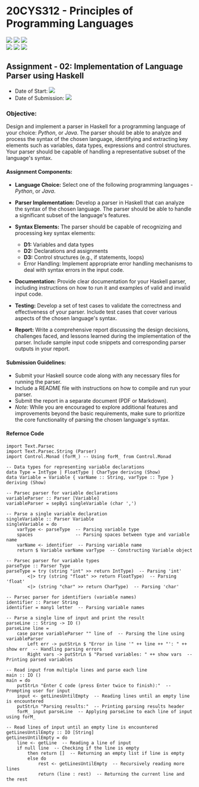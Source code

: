 # 20CYS312 - Principles of Programming Languages
![](https://img.shields.io/badge/Batch-21CYS-lightgreen) ![](https://img.shields.io/badge/UG-blue) ![](https://img.shields.io/badge/Subject-PPL-blue) <br/>
![](https://img.shields.io/badge/Lecture-2-orange) ![](https://img.shields.io/badge/Practical-3-orange) ![](https://img.shields.io/badge/Credits-3-orange)

## Assignment - 02: Implementation of Language Parser using Haskell

- Date of Start: ![](https://img.shields.io/badge/-29th_Apr_10:00_PM-green)
- Date of Submission: ![](https://img.shields.io/badge/-14th_May_6:00_PM-darkred) 
  
### Objective:
Design and implement a parser in Haskell for a programming language of your choice: _Python_, or _Java_. The parser should be able to analyze and process the syntax of the chosen language, identifying and extracting key elements such as variables, data types, expressions and control structures.  Your parser should be capable of handling a representative subset of the language's syntax.

#### Assignment Components:

- **Language Choice:** Select one of the following programming languages - _Python_, or _Java_.

- **Parser Implementation:** Develop a parser in Haskell that can analyze the syntax of the chosen language. The parser should be able to handle a significant subset of the language's features.

- **Syntax Elements:** The parser should be capable of recognizing and processing key syntax elements:
  - **D1:** Variables and data types
  - **D2:** Declarations and assignments
  - **D3:** Control structures (e.g., if statements, loops)
  - Error Handling: Implement appropriate error handling mechanisms to deal with syntax errors in the input code.

- **Documentation:** Provide clear documentation for your Haskell parser, including instructions on how to run it and examples of valid and invalid input code.

- **Testing:** Develop a set of test cases to validate the correctness and effectiveness of your parser. Include test cases that cover various aspects of the chosen language's syntax.

- **Report:** Write a comprehensive report discussing the design decisions, challenges faced, and lessons learned during the implementation of the parser. Include sample input code snippets and corresponding parser outputs in your report.

#### Submission Guidelines:

- Submit your Haskell source code along with any necessary files for running the parser.
- Include a README file with instructions on how to compile and run your parser.
- Submit the report in a separate document (PDF or Markdown).
- _Note:_ While you are encouraged to explore additional features and improvements beyond the basic requirements, make sure to prioritize the core functionality of parsing the chosen language's syntax.

#### Refernce Code
```
import Text.Parsec
import Text.Parsec.String (Parser)
import Control.Monad (forM_) -- Using forM_ from Control.Monad

-- Data types for representing variable declarations
data Type = IntType | FloatType | CharType deriving (Show)
data Variable = Variable { varName :: String, varType :: Type } deriving (Show)

-- Parsec parser for variable declarations
variableParser :: Parser [Variable]
variableParser = sepBy1 singleVariable (char ',')

-- Parse a single variable declaration
singleVariable :: Parser Variable
singleVariable = do
    varType <- parseType  -- Parsing variable type
    spaces                -- Parsing spaces between type and variable name
    varName <- identifier  -- Parsing variable name
    return $ Variable varName varType  -- Constructing Variable object

-- Parsec parser for variable types
parseType :: Parser Type
parseType = try (string "int" >> return IntType)  -- Parsing 'int'
        <|> try (string "float" >> return FloatType)  -- Parsing 'float'
        <|> (string "char" >> return CharType)  -- Parsing 'char'

-- Parsec parser for identifiers (variable names)
identifier :: Parser String
identifier = many1 letter  -- Parsing variable names

-- Parse a single line of input and print the result
parseLine :: String -> IO ()
parseLine line =
    case parse variableParser "" line of  -- Parsing the line using variableParser
        Left err -> putStrLn $ "Error in line '" ++ line ++ "': " ++ show err  -- Handling parsing errors
        Right vars -> putStrLn $ "Parsed variables: " ++ show vars  -- Printing parsed variables

-- Read input from multiple lines and parse each line
main :: IO ()
main = do
    putStrLn "Enter C code (press Enter twice to finish):"  -- Prompting user for input
    input <- getLinesUntilEmpty  -- Reading lines until an empty line is encountered
    putStrLn "Parsing results:"  -- Printing parsing results header
    forM_ input parseLine  -- Applying parseLine to each line of input using forM_

-- Read lines of input until an empty line is encountered
getLinesUntilEmpty :: IO [String]
getLinesUntilEmpty = do
    line <- getLine  -- Reading a line of input
    if null line  -- Checking if the line is empty
        then return []  -- Returning an empty list if line is empty
        else do
            rest <- getLinesUntilEmpty  -- Recursively reading more lines
            return (line : rest)  -- Returning the current line and the rest

```
